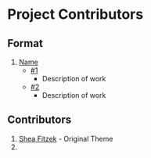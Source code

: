 # Project Contributors

## Format

1. [Name](https://github.com/username)
   - [#1](https://github.com/sheafitzek/fitz-dark-italic-vscode-theme#1)
     - Description of work
   - [#2](https://github.com/sheafitzek/fitz-dark-italic-vscode-theme#2)
     - Description of work

## Contributors

1. [Shea Fitzek](https://github.com/sheafitzek) - Original Theme
1. 
